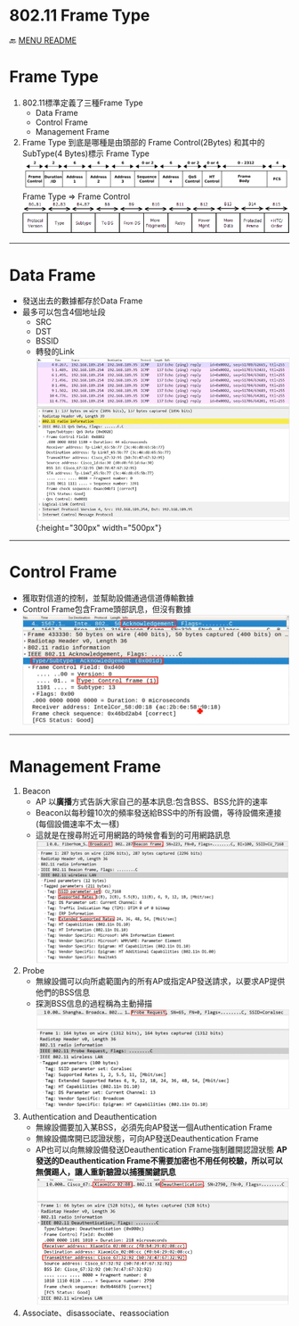 802.11 Frame Type
===
🔙 [MENU README](./README.md)

# Frame Type
1. 802.11標準定義了三種Frame Type
   - Data Frame
   - Control Frame
   - Management Frame
2. Frame Type 到底是哪種是由頭部的 Frame Control(2Bytes) 和其中的SubType(4 Bytes)標示
Frame Type
![](./_src/Frame_FrameControl.png)
Frame Type => Frame Control
![](./_src/Frame_FrameControl_SubType.png)

---

# Data Frame
- 發送出去的數據都存於Data Frame
- 最多可以包含4個地址段
  - SRC
  - DST
  - BSSID
  - 轉發的Link
![](./_src/DataFrame.png){:height="300px" width="500px"}

---

# Control Frame
- 獲取對信道的控制，並幫助設備通過信道傳輸數據
- Control Frame包含Frame頭部訊息，但沒有數據
![](./_src/ControlFrame.png)

---


# Management Frame
1. Beacon
   - AP 以**廣播**方式告訴大家自己的基本訊息:包含BSS、BSS允許的速率
   - Beacon以每秒鐘10次的頻率發送給BSS中的所有設備，等待設備來連接(每個設備速率不太一樣)
   - 這就是在搜尋附近可用網路的時候會看到的可用網路訊息
   ![](./_src/ManagementFrame_Beacon.png)
2. Probe
   - 無線設備可以向所處範圍內的所有AP或指定AP發送請求，以要求AP提供他們的BSS信息
   - 探測BSS信息的過程稱為主動掃描
   ![](./_src/ManagementFrame_Probe.png)
3. Authentication and Deauthentication
   - 無線設備要加入某BSS，必須先向AP發送一個Authentication Frame
   - 無線設備席開已認證狀態，可向AP發送Deauthentication Frame
   - AP也可以向無線設備發送Deauthentication Frame強制離開認證狀態
     **AP發送的Deauthentication Frame不需要加密也不用任何校驗，所以可以無償踢人，讓人重新驗證以捕獲關鍵訊息**
   ![](./_src/ManagementFrame_Authentication.png)
4. Associate、disassociate、reassociation